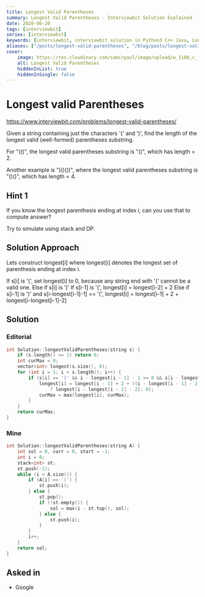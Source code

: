 ```yaml
---
title: Longest Valid Parentheses
summary: Longest Valid Parentheses - Interviewbit Solution Explained
date: 2020-06-20
tags: [interviewbit]
series: [interviewbit]
keywords: [interviewbit, interviewbit solution in Python3 C++ Java, Longest Valid Parentheses solution]
aliases: ["/posts/longest-valid-parentheses", "/blog/posts/longest-valid-parentheses", "/longest-valid-parentheses"]
cover:
    image: https://res.cloudinary.com/samirpaul/image/upload/w_1100,c_fit,co_rgb:FFFFFF,l_text:Arial_70_bold:Longest Valid Parentheses - Solution Explained/problem-solving.webp
    alt: Longest Valid Parentheses
    hiddenInList: true
    hiddenInSingle: false
---
```


# Longest valid Parentheses

https://www.interviewbit.com/problems/longest-valid-parentheses/

Given a string containing just the characters '(' and ')', find the length of the longest
valid (well-formed) parentheses substring.

For "(()", the longest valid parentheses substring is "()", which has length = 2.

Another example is ")()())", where the longest valid parentheses substring is "()()", which has length = 4.

## Hint 1

If you know the longest parenthesis ending at index i, can you use that to compute answer?

Try to simulate using stack and DP.

## Solution Approach

Lets construct longest[i] where longest[i] denotes the longest set of parenthesis ending at index i.

If s[i] is '(', set longest[i] to 0, because any string end with '(' cannot be a valid one.
Else if s[i] is ')' 
If s[i-1] is '(', longest[i] = longest[i-2] + 2 
Else if s[i-1] is ')' and s[i-longest[i-1]-1] == '(', longest[i] = longest[i-1] + 2 + longest[i-longest[i-1]-2]

## Solution

### Editorial
```cpp
int Solution::longestValidParentheses(string s) {
    if (s.length() <= 1) return 0;
    int curMax = 0;
    vector<int> longest(s.size(), 0);
    for (int i = 1; i < s.length(); i++) {
        if (s[i] == ')' && i - longest[i - 1] - 1 >= 0 && s[i - longest[i - 1] - 1] == '(') {
            longest[i] = longest[i - 1] + 2 + ((i - longest[i - 1] - 2 >= 0)
                ? longest[i - longest[i - 1] - 2]: 0);
            curMax = max(longest[i], curMax);
        }
    }
    return curMax;
}

```

### Mine
```cpp
int Solution::longestValidParentheses(string A) {
    int sol = 0, curr = 0, start = -1;
    int i = 0;
    stack<int> st;
    st.push(-1);
    while (i < A.size()) {
        if (A[i] == '(') {
            st.push(i);
        } else {
            st.pop();
            if (!st.empty()) {
                sol = max(i - st.top(), sol);
            } else {
                st.push(i);
            }
        }
        i++;
    }
    return sol;
}

```

## Asked in
* Google

